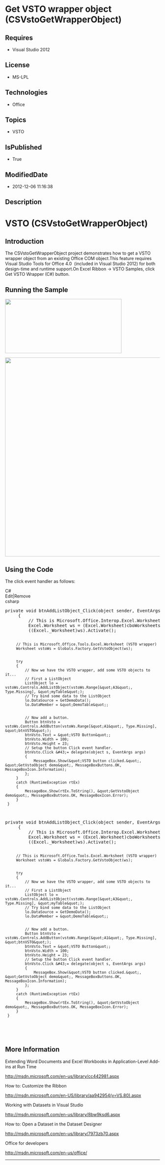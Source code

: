 # Get VSTO wrapper object (CSVstoGetWrapperObject)
## Requires
* Visual Studio 2012
## License
* MS-LPL
## Technologies
* Office
## Topics
* VSTO
## IsPublished
* True
## ModifiedDate
* 2012-12-06 11:16:38
## Description

<h1>VSTO (CSVstoGetWrapperObject)</h1>
<h2>Introduction</h2>
<p class="MsoNormal">The CSVstoGetWrapperObject project demonstrates how to get a VSTO wrapper<span style="">
</span>object from an existing Office COM object.This feature requires Visual Studio Tools for Office 4.0&nbsp; (included in Visual Studio 2012) for both design-time and runtime support.On Excel Ribbon -&gt; VSTO Samples, click Get VSTO Wrapper (<span style="">C#</span>)
 button.<span style="">&nbsp; </span></p>
<h2>Running the Sample</h2>
<p class="MsoNormal"><b style=""><span style=""><img src="/site/view/file/72147/1/image.png" alt="" width="379" height="176" align="middle">
</span></b><b style=""><span style=""></span></b></p>
<p class="MsoNormal"><b style=""><span style=""><img src="/site/view/file/72148/1/image.png" alt="" width="816" height="645" align="middle">
</span></b><b style=""><span style=""></span></b></p>
<h2>Using the Code</h2>
<p class="MsoNormal"><span style="">The click event handler as follows: </span>
</p>
<div class="scriptcode">
<div class="pluginEditHolder" pluginCommand="mceScriptCode">
<div class="title"><span>C#</span></div>
<div class="pluginLinkHolder"><span class="pluginEditHolderLink">Edit</span>|<span class="pluginRemoveHolderLink">Remove</span>
</div>
<span class="hidden">csharp</span>
<pre class="hidden">
private void btnAddListObject_Click(object sender, EventArgs e)
     {
         // This is Microsoft.Office.Interop.Excel.Worksheet (COM)
         Excel.Worksheet ws = (Excel.Worksheet)cboWorksheets.SelectedItem;
         ((Excel._Worksheet)ws).Activate();


         // This is Microsoft.Office.Tools.Excel.Worksheet (VSTO wrapper)
         Worksheet vstoWs = Globals.Factory.GetVstoObject(ws);


         try
         {
             // Now we have the VSTO wrapper, add some VSTO objects to it...
             // First a ListObject
             ListObject lo = vstoWs.Controls.AddListObject(vstoWs.Range[&quot;A3&quot;, Type.Missing], &quot;myTable&quot;);
             // Try bind some data to the ListObject
             lo.DataSource = GetDemoData();
             lo.DataMember = &quot;DemoTable&quot;;


             // Now add a button.
             Button btnVsto = vstoWs.Controls.AddButton(vstoWs.Range[&quot;A1&quot;, Type.Missing], &quot;btnVSTO&quot;);
             btnVsto.Text = &quot;VSTO Button&quot;;
             btnVsto.Width = 100;
             btnVsto.Height = 23;
             // Setup the button Click event handler.
             btnVsto.Click &#43;= delegate(object s, EventArgs args)
             {
                 MessageBox.Show(&quot;VSTO button clicked.&quot;, &quot;GetVstoObject demo&quot;, MessageBoxButtons.OK, MessageBoxIcon.Information);
             };
         }
         catch (RuntimeException rtEx)
         {
             MessageBox.Show(rtEx.ToString(), &quot;GetVstoObject demo&quot;, MessageBoxButtons.OK, MessageBoxIcon.Error);
         }
     }

</pre>
<pre id="codePreview" class="csharp">
private void btnAddListObject_Click(object sender, EventArgs e)
     {
         // This is Microsoft.Office.Interop.Excel.Worksheet (COM)
         Excel.Worksheet ws = (Excel.Worksheet)cboWorksheets.SelectedItem;
         ((Excel._Worksheet)ws).Activate();


         // This is Microsoft.Office.Tools.Excel.Worksheet (VSTO wrapper)
         Worksheet vstoWs = Globals.Factory.GetVstoObject(ws);


         try
         {
             // Now we have the VSTO wrapper, add some VSTO objects to it...
             // First a ListObject
             ListObject lo = vstoWs.Controls.AddListObject(vstoWs.Range[&quot;A3&quot;, Type.Missing], &quot;myTable&quot;);
             // Try bind some data to the ListObject
             lo.DataSource = GetDemoData();
             lo.DataMember = &quot;DemoTable&quot;;


             // Now add a button.
             Button btnVsto = vstoWs.Controls.AddButton(vstoWs.Range[&quot;A1&quot;, Type.Missing], &quot;btnVSTO&quot;);
             btnVsto.Text = &quot;VSTO Button&quot;;
             btnVsto.Width = 100;
             btnVsto.Height = 23;
             // Setup the button Click event handler.
             btnVsto.Click &#43;= delegate(object s, EventArgs args)
             {
                 MessageBox.Show(&quot;VSTO button clicked.&quot;, &quot;GetVstoObject demo&quot;, MessageBoxButtons.OK, MessageBoxIcon.Information);
             };
         }
         catch (RuntimeException rtEx)
         {
             MessageBox.Show(rtEx.ToString(), &quot;GetVstoObject demo&quot;, MessageBoxButtons.OK, MessageBoxIcon.Error);
         }
     }

</pre>
</div>
</div>
<div class="endscriptcode">&nbsp;</div>
<p class="MsoNormal"><span style=""></span></p>
<h2>More Information</h2>
<p class="MsoNormal"><span style="">Extending Word Documents and Excel Workbooks in Application-Level Add-ins at Run Time
</span></p>
<p class="MsoNormal"><span style=""><a href="http://msdn.microsoft.com/en-us/library/cc442981.aspx">http://msdn.microsoft.com/en-us/library/cc442981.aspx</a>
</span></p>
<p class="MsoNormal"><span style="">How to: Customize the Ribbon </span></p>
<p class="MsoNormal"><span style=""><a href="http://msdn.microsoft.com/en-US/library/aa942954(v=VS.80).aspx">http://msdn.microsoft.com/en-US/library/aa942954(v=VS.80).aspx</a>
</span></p>
<p class="MsoNormal"><span style="">Working with Datasets in Visual Studio </span>
</p>
<p class="MsoNormal"><span style=""><a href="http://msdn.microsoft.com/en-us/library/8bw9ksd6.aspx">http://msdn.microsoft.com/en-us/library/8bw9ksd6.aspx</a>
</span></p>
<p class="MsoNormal"><span style="">How to: Open a Dataset in the Dataset Designer
</span></p>
<p class="MsoNormal"><span style=""><a href="http://msdn.microsoft.com/en-us/library/7973zb70.aspx">http://msdn.microsoft.com/en-us/library/7973zb70.aspx</a>
</span></p>
<p class="MsoNormal"><span style="">Office for developers </span></p>
<p class="MsoNormal"><span style=""><a href="http://msdn.microsoft.com/en-us/office/">http://msdn.microsoft.com/en-us/office/</a>
</span></p>
<p class="MsoNormal"></p>
<hr>
<div><a href="http://go.microsoft.com/?linkid=9759640" style="margin-top:3px"><img alt="" src="http://bit.ly/onecodelogo">
</a></div>
